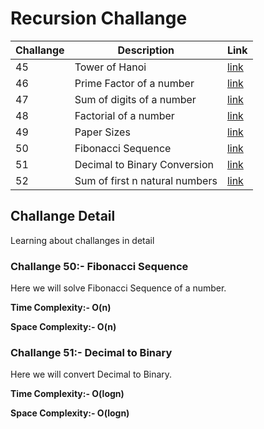 # Recursion Challange

| Challange | Description | Link|
|--- |--- |--- |
| 45 | Tower of Hanoi | [link](45_tower_of_hanoi.c) |
| 46 | Prime Factor of a number | [link](46_prime_factor.c) |
| 47 | Sum of digits of a number | [link](47_sum_of_digits.c) |
| 48 | Factorial of a number | [link](48_factorial.c) |
| 49 | Paper Sizes | [link](49_paper_size.c) |
| 50 | Fibonacci Sequence | [link](50_fibonacci_sequence.c) |
| 51 | Decimal to Binary Conversion | [link](51_decimal_to_binary.c) |
| 52 | Sum of first n natural numbers | [link](52_sum_of_first_n_natural.c) |


## Challange Detail
Learning about challanges in detail

### Challange 50:- Fibonacci Sequence
Here we will solve Fibonacci Sequence of a number.

<b>Time Complexity:- O(n)

Space Complexity:-  O(n)</b>

### Challange 51:- Decimal to Binary
Here we will convert Decimal to Binary.

<b>Time Complexity:- O(logn)

Space Complexity:-  O(logn)</b>